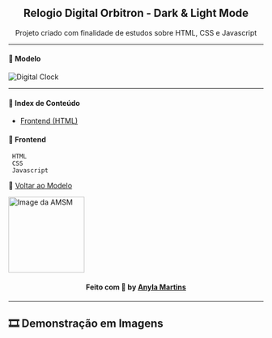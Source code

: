 <h2 align="center">Relogio Digital Orbitron - Dark & Light Mode</h2>
<p align="center">Projeto criado com finalidade de estudos sobre HTML, CSS e Javascript</p>

---

#### :bookmark_tabs: Modelo
![Digital Clock](https://user-images.githubusercontent.com/89283901/166851879-e8881793-6802-4f9b-856a-19f1f82a7092.gif)


---

#### :pushpin: Index de Conteúdo

- [Frontend (HTML)](#zap-frontend)

#### :round_pushpin: Frontend

```
 HTML
 CSS
 Javascript
```

:small_red_triangle: [Voltar ao Modelo](#bookmark_tabs-modelo)

<a href="https://github.com/amsmartins">
<img src="https://avatars.githubusercontent.com/u/89283901?v=4" width="150px;" alt="Image da AMSM" />
</a> 
</div>	
<h4 align="center">
   Feito com 💙 by <a href="https://www.linkedin.com/in/amsmartins/" target="_blank">Anyla Martins</a>
</h4><hr>

## 🎞 Demonstração em Imagens